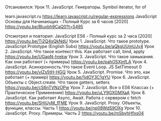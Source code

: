 Отсановился: 
  Урок 11. JavaScript. Генераторы. Symbol iterator, for of
    
  learn.javascript.ru
    https://learn.javascript.ru/regular-expressions
  JavaScript Основы для Начинающих - Полный Курс за 6 часов [2020]
    https://youtu.be/Bluxbh9CaQ0?t=5495



Отсмотрел и повторил:
  JavaScript ES6 - Полный курс за 2 часа [2020]
    https://youtu.be/Ti2Q4sQkNdU
  Урок 1. JavaScript. Что такое prototype. JavaScript Prototype (English Subs)
    https://youtu.be/aQkgUUmUJy4
  Урок 2. JavaScript. Что такое контекст this. Как работает call, bind, apply
    https://youtu.be/UGapN-hrekw 
  Урок 3. JavaScript. Что такое замыкания. Как они работают (+ примеры)
    https://youtu.be/pahO5XjnfLA
  Урок 4. JavaScript. Асинхронность.Что такое Event Loop. JS SetTimeout 0
    https://youtu.be/vIZs5tH-HGQ
  Урок 5. JavaScript. Promise. Что это, как работает (+ пример)
    https://youtu.be/1idOY3C1gYU
  Урок 6. JavaScript. Объекты с Object.create. Что такое getters, setters
    https://youtu.be/cS6nTVNzOPw
  Урок 7. JavaScript. Все о ES6 Классах (+ Практическое Применение)
    https://youtu.be/uLY9GXGMXaA
  Урок 8. JavaScript. Как работает Async, Await. Работа с сервером c fetch
    https://youtu.be/SHiUyM_fFME
  Урок 9. JavaScript. Proxy. Объекты, функции, классы. Часть 1
    https://youtu.be/np08WdS9OXg
  Урок 10. JavaScript. Proxy. Примеры. Часть 2
    https://youtu.be/mSbyhHfxs04
  